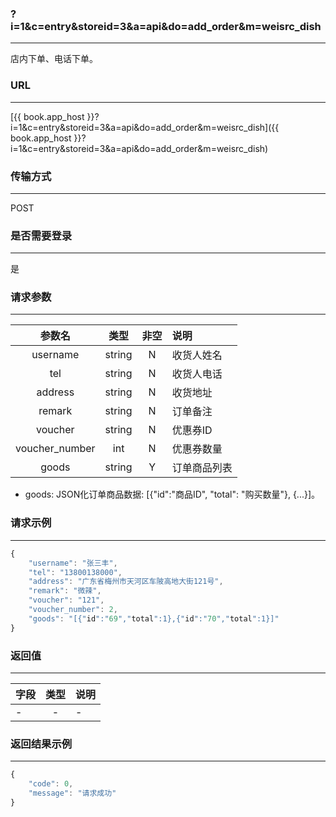 ### ?i=1&c=entry&storeid=3&a=api&do=add_order&m=weisrc_dish

---

店内下单、电话下单。

### URL

---

[{{ book.app_host }}?i=1&c=entry&storeid=3&a=api&do=add_order&m=weisrc_dish]({{ book.app_host }}?i=1&c=entry&storeid=3&a=api&do=add_order&m=weisrc_dish)

### 传输方式

---

POST

### 是否需要登录

---

是


### 请求参数

---

| 参数名 | 类型 | 非空 | 说明 |
| :---: | :---: | :---: | :--- |
| username | string | N | 收货人姓名 |
| tel | string | N | 收货人电话 |
| address | string | N | 收货地址 |
| remark | string | N | 订单备注 |
| voucher | string | N | 优惠券ID |
| voucher_number | int | N | 优惠券数量 |
| goods | string | Y | 订单商品列表 |

- goods: JSON化订单商品数据: [{"id":"商品ID", "total": "购买数量"}, {...}]。


### 请求示例

---
``` js
{
    "username": "张三丰",
    "tel": "13800138000",
    "address": "广东省梅州市天河区车陂高地大街121号",
    "remark": "微辣",
    "voucher": "121",
    "voucher_number": 2,
    "goods": "[{"id":"69","total":1},{"id":"70","total":1}]"
}
```


### 返回值

---

| 字段 | 类型 | 说明 |
| :--- | :---: | :--- |
| - | - | - |

### 返回结果示例

---

``` js
{
    "code": 0,
    "message": "请求成功"
}
```